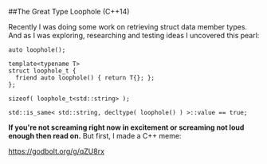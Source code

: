 
##The Great Type Loophole (C++14)

  Recently I was doing some work on retrieving struct data member types. And as I was exploring, 
  researching and testing ideas I uncovered this pearl:

    auto loophole();
    
    template<typename T>
    struct loophole_t {
      friend auto loophole() { return T{}; };
    };
    
    sizeof( loophole_t<std::string> );
    
    std::is_same< std::string, decltype( loophole() ) >::value == true;

  **If you're not screaming right now in excitement or screaming not loud enough then read on.** 
   But first, I made a C++ meme:




https://godbolt.org/g/qZU8rx


